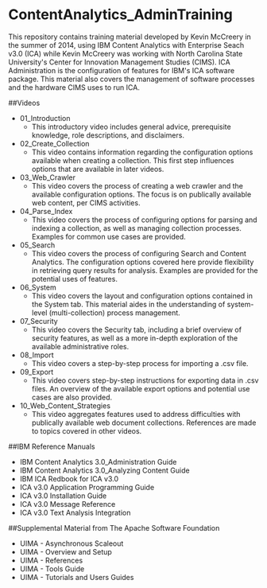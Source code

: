 # ContentAnalytics_AdminTraining
This repository contains training material developed by Kevin McCreery in the summer of 2014, using IBM Content Analytics with Enterprise Seach v3.0 (ICA) while Kevin McCreery was working with North Carolina State University's Center for Innovation Management Studies (CIMS).
ICA Administration is the configuration of features for IBM's ICA software package. This material also covers the management of software processes and the hardware CIMS uses to run ICA.

##Videos
* 01_Introduction 
  * This introductory video includes general advice, prerequisite knowledge, role descriptions, and disclaimers.
* 02_Create_Collection 
  * This video contains information regarding the configuration options available when creating a collection. This first step influences options that are available in later videos.
* 03_Web_Crawler
  * This video covers the process of creating a web crawler and the available configuration options. The focus is on publically available web content, per CIMS activities.
* 04_Parse_Index
  * This video covers the process of configuring options for parsing and indexing a collection, as well as managing collection processes. Examples for common use cases are provided.
* 05_Search
  * This video covers the process of configuring Search and Content Analytics. The configuration options covered here provide flexibility in retrieving query results for analysis. Examples are provided for the potential uses of features.
* 06_System
  * This video covers the layout and configuration options contained in the System tab. This material aides in the understanding of system-level (multi-collection) process management.
* 07_Security
  * This video covers the Security tab, including a brief overview of security features, as well as a more in-depth exploration of the available administrative roles.
* 08_Import
  * This video covers a step-by-step process for importing a .csv file.
* 09_Export
  * This video covers step-by-step instructions for exporting data in .csv files. An overview of the available export options and potential use cases are also provided.
* 10_Web_Content_Strategies
  * This video aggregates features used to address difficulties with publically available web document collections. References are made to topics covered in other videos.

##IBM Reference Manuals
* IBM Content Analytics 3.0_Administration Guide
* IBM Content Analytics 3.0_Analyzing Content Guide
* IBM ICA Redbook for ICA v3.0
* ICA v3.0 Application Programming Guide
* ICA v3.0 Installation Guide
* ICA v3.0 Message Reference
* ICA v3.0 Text Analysis Integration
 
##Supplemental Material from The Apache Software Foundation
* UIMA - Asynchronous Scaleout
* UIMA - Overview and Setup
* UIMA - References
* UIMA - Tools Guide
* UIMA - Tutorials and Users Guides



